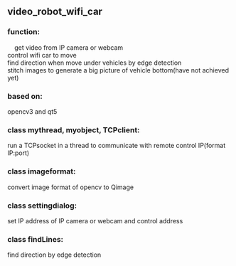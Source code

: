 ## video_robot_wifi_car
### function:  
&nbsp;&nbsp;&nbsp;&nbsp;get video from IP camera or webcam  
  control wifi car to move  
  find direction when move under vehicles by edge detection  
  stitch images to generate a big picture of vehicle bottom(have not achieved yet)  

### based on:   
  opencv3 and qt5  
    
### class mythread, myobject, TCPclient:  
  run a TCPsocket in a thread to communicate with remote control IP(format IP:port)  
  
### class imageformat:   
  convert image format of opencv to Qimage  
  
### class settingdialog:  
  set IP address of IP camera or webcam and control address  
  
### class findLines:  
  find direction by edge detection
